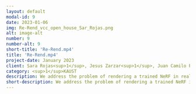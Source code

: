 ```yaml
---
layout: default
modal-id: 9
date: 2023-01-06
img: Re-Rend_vcc_open_house_Sar_Rojas.png
alt: image-alt
number: 9
number-alt: 9 
short-title: 'Re-Rend.mp4'
title: 'Re-Rend.mp4'
project-date: January 2023
client: Sara Rojas<sup>1</sup>, Jesus Zarzar<sup>1</sup>, Juan Camilo Perez<sup>1</sup>
category: <sup>1</sup>KAUST
description: We address the problem of rendering a trained NeRF in real-time on resource-constrained devices. Our method achieves real-time performance by transforming a NeRF into a representation that trivially runs on standard graphics pipelines.  Specifically, our method distills the NeRF by extracting the learned density into a mesh, and the learned color information into a set of matrices that factorize the scene’s light field.
short-description: We address the problem of rendering a trained NeRF in real-time on resource-constrained devices
---
```

